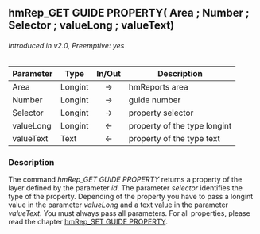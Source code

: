 ## hmRep_GET GUIDE PROPERTY( Area ; Number ; Selector ; valueLong ; valueText)
###### Introduced in v2.0, Preemptive: yes

|Parameter|Type|In/Out|Description
|---|---|:---:|---
|Area|Longint|→|hmReports area
|Number|Longint|→|guide number
|Selector|Longint|→|property selector
|valueLong|Longint|←|property of the type longint
|valueText|Text|←|property of the type text

### Description
The command *hmRep_GET GUIDE PROPERTY* returns a property of the layer defined by the parameter *id*. The parameter *selector* identifies the type of the property. Depending of the property you have to pass a longint value in the parameter *valueLong* and a text value in the parameter *valueText*. You must always pass all parameters. For all properties, please read the chapter [hmRep_SET GUIDE PROPERTY](hmRep_SetGuideProperty).
